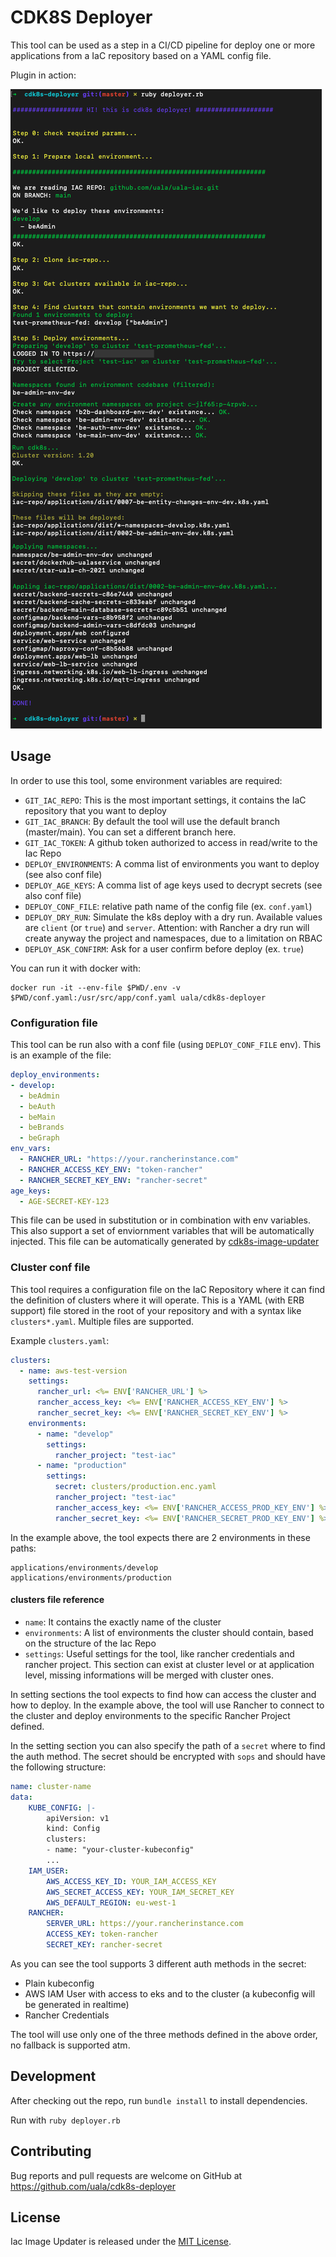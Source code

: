 # CDK8S Deployer

This tool can be used as a step in a CI/CD pipeline for deploy one or more applications from a IaC repository based on a YAML config file.


Plugin in action:

![Execution](/example-deployer.png)

## Usage

In order to use this tool, some environment variables are required:
* `GIT_IAC_REPO`: This is the most important settings, it contains the IaC repository that you want to deploy
* `GIT_IAC_BRANCH`: By default the tool will use the default branch (master/main). You can set a different branch here.
* `GIT_IAC_TOKEN`: A github token authorized to access in read/write to the Iac Repo
* `DEPLOY_ENVIRONMENTS`: A comma list of environments you want to deploy (see also conf file)
* `DEPLOY_AGE_KEYS`: A comma list of age keys used to decrypt secrets (see also conf file)
* `DEPLOY_CONF_FILE`: relative path name of the config file (ex. `conf.yaml`)
* `DEPLOY_DRY_RUN`: Simulate the k8s deploy with a dry run. Available values are `client` (or `true`) and `server`. Attention: with Rancher a dry run will create anyway the project and namespaces, due to a limitation on RBAC
* `DEPLOY_ASK_CONFIRM`: Ask for a user confirm before deploy (ex. `true`)

You can run it with docker with:
```
docker run -it --env-file $PWD/.env -v $PWD/conf.yaml:/usr/src/app/conf.yaml uala/cdk8s-deployer
```

### Configuration file
This tool can be run also with a conf file (using `DEPLOY_CONF_FILE` env).
This is an example of the file:
```yaml
deploy_environments:
- develop:
  - beAdmin
  - beAuth
  - beMain
  - beBrands
  - beGraph
env_vars:
  - RANCHER_URL: "https://your.rancherinstance.com"
  - RANCHER_ACCESS_KEY_ENV: "token-rancher"
  - RANCHER_SECRET_KEY_ENV: "rancher-secret"
age_keys:
  - AGE-SECRET-KEY-123
```
This file can be used in substitution or in combination with env variables.
This also support a set of enviornment variables that will be automatically injected.
This file can be automatically generated by [cdk8s-image-updater](https://github.com/uala/cdk8s-image-updater)

### Cluster conf file
This tool requires a configuration file on the IaC Repository where it can find the definition of clusters where it will operate.
This is a YAML (with ERB support) file stored in the root of your repository and with a syntax like `clusters*.yaml`.
Multiple files are supported.

Example `clusters.yaml`:
```yaml
clusters:
  - name: aws-test-version
    settings:
      rancher_url: <%= ENV['RANCHER_URL'] %>
      rancher_access_key: <%= ENV['RANCHER_ACCESS_KEY_ENV'] %>
      rancher_secret_key: <%= ENV['RANCHER_SECRET_KEY_ENV'] %>
    environments:
      - name: "develop"
        settings:
          rancher_project: "test-iac"
      - name: "production"
        settings:
          secret: clusters/production.enc.yaml
          rancher_project: "test-iac"
          rancher_access_key: <%= ENV['RANCHER_ACCESS_PROD_KEY_ENV'] %>
          rancher_secret_key: <%= ENV['RANCHER_SECRET_PROD_KEY_ENV'] %>
```

In the example above, the tool expects there are 2 environments in these paths:
```
applications/environments/develop
applications/environments/production
```

#### clusters file reference

* `name`: It contains the exactly name of the cluster
* `environments`: A list of environments the cluster should contain, based on the structure of the Iac Repo
* `settings`: Useful settings for the tool, like rancher credentials and rancher project. This section can exist at cluster level or at application level, missing informations will be merged with cluster ones.

In setting sections the tool expects to find how can access the cluster and how to deploy.
In the example above, the tool will use Rancher to connect to the cluster and deploy environments to the specific Rancher Project defined.

In the setting section you can also specify the path of a `secret` where to find the auth method.
The secret should be encrypted with `sops` and should have the following structure:
```yaml
name: cluster-name
data:
    KUBE_CONFIG: |-
        apiVersion: v1
        kind: Config
        clusters:
        - name: "your-cluster-kubeconfig"
        ...
    IAM_USER:
        AWS_ACCESS_KEY_ID: YOUR_IAM_ACCESS_KEY
        AWS_SECRET_ACCESS_KEY: YOUR_IAM_SECRET_KEY
        AWS_DEFAULT_REGION: eu-west-1
    RANCHER:
        SERVER_URL: https://your.rancherinstance.com
        ACCESS_KEY: token-rancher
        SECRET_KEY: rancher-secret
```
As you can see the tool supports 3 different auth methods in the secret:
* Plain kubeconfig
* AWS IAM User with access to eks and to the cluster (a kubeconfig will be generated in realtime)
* Rancher Credentials

The tool will use only one of the three methods defined in the above order, no fallback is supported atm.

## Development

After checking out the repo, run `bundle install` to install dependencies.

Run with `ruby deployer.rb`


## Contributing

Bug reports and pull requests are welcome on GitHub at https://github.com/uala/cdk8s-deployer

## License

Iac Image Updater is released under the [MIT License](https://opensource.org/licenses/MIT).
